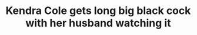 ---
layout: post
title: Kendra Cole gets long big black cock with her husband watching it
duration: '10:00'
view: 255
rate: 2
video: 'https://flashservice.xvideos.com/embedframe/25705245'
category: 
 - black
 - rough
 - busty
 - blonde
 - brunette
tags: 
 - big-black-cock
priority: 0.9
changefreq: daily
---